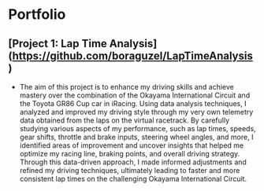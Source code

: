# Portfolio
## [Project 1: Lap Time Analysis] (https://github.com/boraguzel/LapTimeAnalysis)

* The aim of this project is to enhance my driving skills and achieve mastery over the combination of the Okayama International Circuit and the Toyota GR86 Cup car in iRacing. Using data analysis techniques, I analyzed and improved my driving style through my very own telemetry data obtained from the laps on the virtual racetrack. By carefully studying various aspects of my performance, such as lap times, speeds, gear shifts, throttle and brake inputs, steering wheel angles, and more, I identified areas of improvement and uncover insights that helped me optimize my racing line, braking points, and overall driving strategy. Through this data-driven approach, I made informed adjustments and refined my driving techniques, ultimately leading to faster and more consistent lap times on the challenging Okayama International Circuit.
